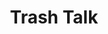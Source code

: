 ---
pid: mp79
title: Trash Talk
location_transcription: Any SEPTA subway/el station
coordinates: "[-75.077991496062, 40.022767160038]"
zipcode: '19138'
gen_neighborhood: Northwest Philadelphia
neighborhood: West Oak Lane
outside_phl: 
age: '58'
age_range: 50-59
instagram: 
image_file_name: mp_79.jpg
proposal_transcription: A sculpture of a wire street wastebasket with a person walking
  by, dropping a used hoagie wrapper on the sidewalk just past it.
topic: Environment
topic_summary: '0'
type: Sculpture Statue
keywords_other: 
credit: Sandy Smith
image_labels: 
twitter: MarketStEl
facebook: 
permalink: "/monuments/mp79/"
layout: item-page
---